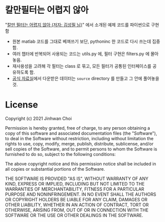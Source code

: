 # 칼만필터는 어렵지 않아

"[칼만 필터는 어렵지 않아 (저자: 김성필 님)](https://www.hanbit.co.kr/academy/books/book_view.html?p_code=B4956047798)"
에서 소개된 예제 코드를 파이썬으로 구현함
* 원본 matlab 코드를 그대로 베껴쓰기 보단, pythoninc 한 코드로 다시 쓰는데
  집중함.
* 여러 챕터에 반복되어 사용되는 코드는 utils.py 에, 필터 구현은 filters.py 에
  몰아놓음.
* 재사용성을 고려해 각 필터는 class 로 묶고, 모든 필터가 공통된 인터페이스를
  공유하도록 함.
* [공식 자료실](https://www.hanbit.co.kr/support/supplement_list.html)에서
  다운받은 데이터는 `source` directory 를 만들고 그 안에 풀어놓을 것.

# License

Copyright (c) 2021 Jinhwan Choi

Permission is hereby granted, free of charge, to any person
obtaining a copy of this software and associated documentation
files (the "Software"), to deal in the Software without
restriction, including without limitation the rights to use,
copy, modify, merge, publish, distribute, sublicense, and/or sell
copies of the Software, and to permit persons to whom the
Software is furnished to do so, subject to the following
conditions:

The above copyright notice and this permission notice shall be
included in all copies or substantial portions of the Software.

THE SOFTWARE IS PROVIDED "AS IS", WITHOUT WARRANTY OF ANY KIND,
EXPRESS OR IMPLIED, INCLUDING BUT NOT LIMITED TO THE WARRANTIES
OF MERCHANTABILITY, FITNESS FOR A PARTICULAR PURPOSE AND
NONINFRINGEMENT. IN NO EVENT SHALL THE AUTHORS OR COPYRIGHT
HOLDERS BE LIABLE FOR ANY CLAIM, DAMAGES OR OTHER LIABILITY,
WHETHER IN AN ACTION OF CONTRACT, TORT OR OTHERWISE, ARISING
FROM, OUT OF OR IN CONNECTION WITH THE SOFTWARE OR THE USE OR
OTHER DEALINGS IN THE SOFTWARE.
